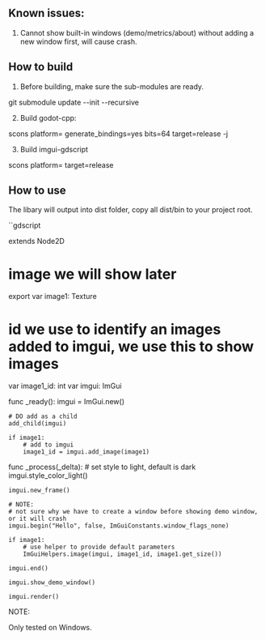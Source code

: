 
## Known issues:

1. Cannot show built-in windows (demo/metrics/about) without adding a new window first, will cause crash.

## How to build

1. Before building, make sure the sub-modules are ready.

git submodule update --init --recursive

2. Build godot-cpp:

scons platform=<platform> generate_bindings=yes bits=64 target=release -j<cpu core>

3. Build imgui-gdscript

scons platform=<platform> target=release


## How to use

The libary will output into dist folder, copy all dist/bin to your project root.


``gdscript

extends Node2D

# image we will show later
export var image1: Texture
# id we use to identify an images added to imgui, we use this to show images
var image1_id: int
var imgui: ImGui

func _ready():
	imgui = ImGui.new()

	# DO add as a child
	add_child(imgui)

	if image1:
		# add to imgui
		image1_id = imgui.add_image(image1)

func _process(_delta):
	# set style to light, default is dark
	imgui.style_color_light()

	imgui.new_frame()
	
	# NOTE:
	# not sure why we have to create a window before showing demo window, or it will crash
	imgui.begin("Hello", false, ImGuiConstants.window_flags_none)
	
	if image1:
		# use helper to provide default parameters
		ImGuiHelpers.image(imgui, image1_id, image1.get_size())
	
	imgui.end()

	imgui.show_demo_window()
	
	imgui.render()


NOTE:

Only tested on Windows.